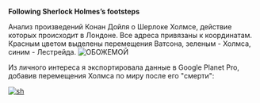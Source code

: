 **Following Sherlock Holmes’s footsteps**

Анализ  произведений Конан Дойля о Шерлоке Холмсе, действие которых происходит в Лондоне. 
Все адреса привязаны к координатам.
Красным цветом выделены перемещения Ватсона, зеленым - Холмса, синим - Лестрейда.
![ОБОЖЕМОЙ](https://github.com/wildmary/Following-Sherlock-Holmes-footsteps/blob/master/Ресурс%203%404x.png)

Из личного интереса я экспортировала данные в Google Planet Pro, добавив перемещения Холмса по миру после его "смерти":


[![sh](http://img.youtube.com/vi/2-Alh8kRXs4/0.jpg)](http://www.youtube.com/watch?v=2-Alh8kRXs4 "")
